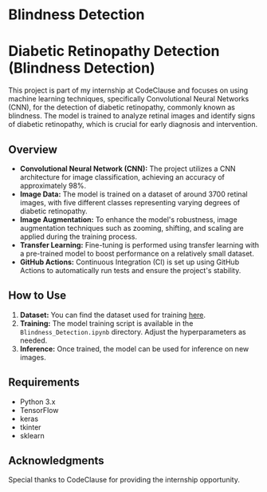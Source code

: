 # Blindness Detection

# Diabetic Retinopathy Detection (Blindness Detection)

This project is part of my internship at CodeClause and focuses on using machine learning techniques, specifically Convolutional Neural Networks (CNN), for the detection of diabetic retinopathy, commonly known as blindness. The model is trained to analyze retinal images and identify signs of diabetic retinopathy, which is crucial for early diagnosis and intervention.

## Overview

- **Convolutional Neural Network (CNN):** The project utilizes a CNN architecture for image classification, achieving an accuracy of approximately 98%.
- **Image Data:** The model is trained on a dataset of around 3700 retinal images, with five different classes representing varying degrees of diabetic retinopathy.
- **Image Augmentation:** To enhance the model's robustness, image augmentation techniques such as zooming, shifting, and scaling are applied during the training process.
- **Transfer Learning:** Fine-tuning is performed using transfer learning with a pre-trained model to boost performance on a relatively small dataset.
- **GitHub Actions:** Continuous Integration (CI) is set up using GitHub Actions to automatically run tests and ensure the project's stability.

## How to Use

1. **Dataset:** You can find the dataset used for training [here](https://www.kaggle.com/code/akshat0007/diabetic-retinopathy-detection-and-classification/notebook#Diabetic-Retinopathy).
2. **Training:** The model training script is available in the `Blindness_Detection.ipynb` directory. Adjust the hyperparameters as needed.
3. **Inference:** Once trained, the model can be used for inference on new images. 

## Requirements

- Python 3.x
- TensorFlow
- keras
- tkinter
- sklearn

## Acknowledgments

Special thanks to CodeClause for providing the internship opportunity.
